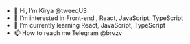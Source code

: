 - 👋 Hi, I’m Kirya @tweeqUS
- 👀 I’m interested in Front-end , React, JavaScript, TypeScript
- 🌱 I’m currently learning React, JavaScript, TypeScript
- 📫 How to reach me Telegram @brvzv

<!---
tweeqUS/tweeqUS is a ✨ special ✨ repository because its `README.md` (this file) appears on your GitHub profile.
You can click the Preview link to take a look at your changes.
--->
